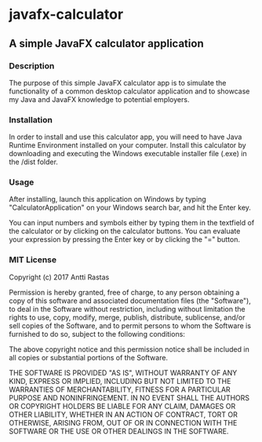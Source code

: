 # javafx-calculator
<h2>A simple JavaFX calculator application</h2>


<h3>Description</h3>

The purpose of this simple JavaFX calculator app is to simulate the functionality of a common desktop calculator application
and to showcase my Java and JavaFX knowledge to potential employers.


<h3>Installation</h3>

In order to install and use this calculator app, you will need to have Java Runtime Environment installed on your computer.
Install this calculator by downloading and executing the Windows executable installer file (.exe) in the /dist folder.


<h3>Usage</h3>

After installing, launch this application on Windows by typing "CalculatorApplication" on your Windows search bar, and hit
the Enter key. 

You can input numbers and symbols either by typing them in the textfield of the calculator or by clicking on the calculator
buttons. You can evaluate your expression by pressing the Enter key or by clicking the "=" button.



<h3>MIT License</h3>

Copyright (c) 2017 Antti Rastas

Permission is hereby granted, free of charge, to any person obtaining a copy
of this software and associated documentation files (the "Software"), to deal
in the Software without restriction, including without limitation the rights
to use, copy, modify, merge, publish, distribute, sublicense, and/or sell
copies of the Software, and to permit persons to whom the Software is
furnished to do so, subject to the following conditions:

The above copyright notice and this permission notice shall be included in all
copies or substantial portions of the Software.

THE SOFTWARE IS PROVIDED "AS IS", WITHOUT WARRANTY OF ANY KIND, EXPRESS OR
IMPLIED, INCLUDING BUT NOT LIMITED TO THE WARRANTIES OF MERCHANTABILITY,
FITNESS FOR A PARTICULAR PURPOSE AND NONINFRINGEMENT. IN NO EVENT SHALL THE
AUTHORS OR COPYRIGHT HOLDERS BE LIABLE FOR ANY CLAIM, DAMAGES OR OTHER
LIABILITY, WHETHER IN AN ACTION OF CONTRACT, TORT OR OTHERWISE, ARISING FROM,
OUT OF OR IN CONNECTION WITH THE SOFTWARE OR THE USE OR OTHER DEALINGS IN THE
SOFTWARE.
